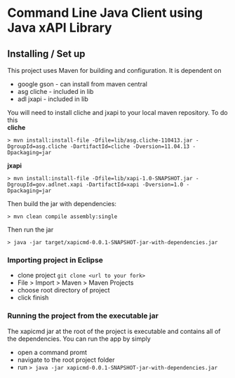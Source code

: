 # Command Line Java Client using Java xAPI Library

## Installing / Set up
This project uses Maven for building and configuration. It is dependent on  
- google gson - can install from maven central
- asg cliche - included in lib
- adl jxapi - included in lib

You will need to install cliche and jxapi to your local maven repository. To do this  
__cliche__
```
> mvn install:install-file -Dfile=lib/asg.cliche-110413.jar -DgroupId=asg.cliche -DartifactId=cliche -Dversion=11.04.13 -Dpackaging=jar
```  
__jxapi__
```
> mvn install:install-file -Dfile=lib/xapi-1.0-SNAPSHOT.jar -DgroupId=gov.adlnet.xapi -DartifactId=xapi -Dversion=1.0 -Dpackaging=jar
```  
Then build the jar with dependencies:  
```
> mvn clean compile assembly:single
```  
Then run the jar
```
> java -jar target/xapicmd-0.0.1-SNAPSHOT-jar-with-dependencies.jar
```  

### Importing project in Eclipse  
- clone project `git clone <url to your fork>`
- File > Import > Maven > Maven Projects
- choose root directory of project
- click finish

### Running the project from the executable jar
The xapicmd jar at the root of the project is executable and contains all of the dependencies. You can run the app by simply  
- open a command promt
- navigate to the root project folder
- run `> java -jar xapicmd-0.0.1-SNAPSHOT-jar-with-dependencies.jar`
